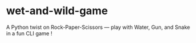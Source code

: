 # wet-and-wild-game
A Python twist on Rock-Paper-Scissors — play with Water, Gun, and Snake in a fun CLI game !
